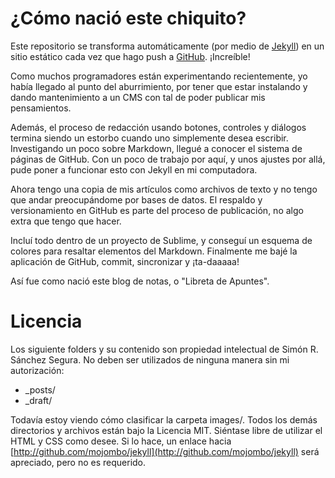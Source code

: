 # ¿Cómo nació este chiquito?

Este repositorio se transforma automáticamente (por medio de [Jekyll](http://jekyllrb.com/)) en un sitio estático cada vez que hago push a [GitHub](https://github.com/). ¡Increíble!

Como muchos programadores están experimentando recientemente, yo había llegado al punto del aburrimiento, por tener que estar instalando y dando mantenimiento a un CMS con tal de poder publicar mis pensamientos.

Además, el proceso de redacción usando botones, controles y diálogos termina siendo un estorbo cuando uno simplemente desea escribir. Investigando un poco sobre Markdown, llegué a conocer el sistema de páginas de GitHub. Con un poco de trabajo por aquí, y unos ajustes por allá, pude poner a funcionar esto con Jekyll en mi computadora.

Ahora tengo una copia de mis artículos como archivos de texto y no tengo que andar preocupándome por bases de datos. El respaldo y versionamiento en GitHub es parte del proceso de publicación, no algo extra que tengo que hacer.

Incluí todo dentro de un proyecto de Sublime, y conseguí un esquema de colores para resaltar elementos del Markdown. Finalmente me bajé la aplicación de GitHub, commit, sincronizar y ¡ta-daaaaa!

Así fue como nació este blog de notas, o "Libreta de Apuntes".

# Licencia

Los siguiente folders y su contenido son propiedad intelectual de Simón R. Sánchez Segura. No deben ser utilizados de ninguna manera sin mi autorización:

* _posts/
* _draft/

Todavía estoy viendo cómo clasificar la carpeta images/. Todos los demás directorios y archivos están bajo la Licencia MIT. Siéntase libre de utilizar el HTML y CSS como desee. Si lo hace, un enlace hacia [http://github.com/mojombo/jekyll](http://github.com/mojombo/jekyll) será apreciado, pero no es requerido.
